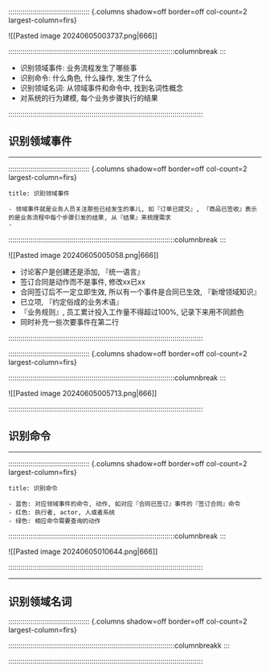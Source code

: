 :::::::::::::::::::::::::::::::::::::::: {.columns shadow=off border=off col-count=2 largest-column=firs}

![[Pasted image 20240605003737.png|666]]

::::::::::::::::::::::::::::::::::::::::::::::::::::::::::::::::::::::::::::::::::columnbreak
:::

- 识别领域事件: 业务流程发生了哪些事
- 识别命令: 什么角色, 什么操作, 发生了什么
- 识别领域名词: 从领域事件和命令中, 找到名词性概念
- 对系统的行为建模, 每个业务步骤执行的结果

::::::::::::::::::::::::::::::::::::::::::::::::::::::::::::::::::::::::::::::::::::::::::::::::

## 识别领域事件
---
:::::::::::::::::::::::::::::::::::::::: {.columns shadow=off border=off col-count=2 largest-column=firs}

~~~ad-success
title: 识别领域事件

- 领域事件就是业务人员关注那些已经发生的事儿, 如『订单已提交』, 『商品已签收』表示的是业务流程中每个步骤引发的结果, 从『结果』来梳理需求
- 
~~~

::::::::::::::::::::::::::::::::::::::::::::::::::::::::::::::::::::::::::::::::::columnbreak
:::

![[Pasted image 20240605005058.png|666]]
- 讨论客户是创建还是添加, 『统一语言』
- 签订合同是动作而不是事件, 修改xx已xx
- 合同签订后不一定立即生效, 所以有一个事件是合同已生效, 『新增领域知识』
- 已立项, 『约定俗成的业务术语』
- 『业务规则』, 员工累计投入工作量不得超过100%, 记录下来用不同颜色
- 同时补充一些次要事件在第二行

::::::::::::::::::::::::::::::::::::::::::::::::::::::::::::::::::::::::::::::::::::::::::::::::

:::::::::::::::::::::::::::::::::::::::: {.columns shadow=off border=off col-count=2 largest-column=firs}



::::::::::::::::::::::::::::::::::::::::::::::::::::::::::::::::::::::::::::::::::columnbreak
:::

![[Pasted image 20240605005713.png|666]]

::::::::::::::::::::::::::::::::::::::::::::::::::::::::::::::::::::::::::::::::::::::::::::::::
## 识别命令
---
:::::::::::::::::::::::::::::::::::::::: {.columns shadow=off border=off col-count=2 largest-column=firs}

~~~ad-danger
title: 识别命令

- 蓝色: 对应领域事件的命令, 动作, 如对应『合同已签订』事件的『签订合同』命令
- 红色: 执行者, actor, 人或者系统
- 绿色: 相应命令需要查询的动作
~~~

::::::::::::::::::::::::::::::::::::::::::::::::::::::::::::::::::::::::::::::::::columnbreak
:::

![[Pasted image 20240605010644.png|666]]

::::::::::::::::::::::::::::::::::::::::::::::::::::::::::::::::::::::::::::::::::::::::::::::::

---
## 识别领域名词
:::::::::::::::::::::::::::::::::::::::: {.columns shadow=off border=off col-count=2 largest-column=firs}



::::::::::::::::::::::::::::::::::::::::::::::::::::::::::::::::::::::::::::::::::columnbreakk
:::



::::::::::::::::::::::::::::::::::::::::::::::::::::::::::::::::::::::::::::::::::::::::::::::::